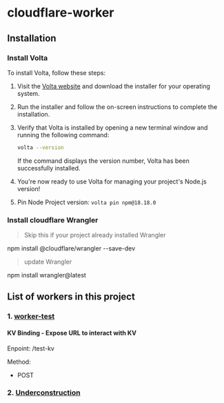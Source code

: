 # cloudflare-worker

## Installation

### Install Volta

To install Volta, follow these steps:

1. Visit the [Volta website](https://volta.sh/) and download the installer for your operating system.
2. Run the installer and follow the on-screen instructions to complete the installation.
3. Verify that Volta is installed by opening a new terminal window and running the following command:

    ```bash
    volta --version
    ```

    If the command displays the version number, Volta has been successfully installed.

4. You're now ready to use Volta for managing your project's Node.js version!

5. Pin Node Project version: `volta pin npm@18.18.0`


### Install cloudflare Wrangler
> Skip this if your project already installed Wrangler

npm install @cloudflare/wrangler --save-dev

> update Wrangler

npm install wrangler@latest


## List of workers in this project
### 1. [worker-test](https://worker-test.minhnq-0702.workers.dev/)
#### KV Binding - Expose URL to interact with KV
Enpoint: /test-kv

Method:
- POST


### 2. [Underconstruction](https://my.mingne.dev)